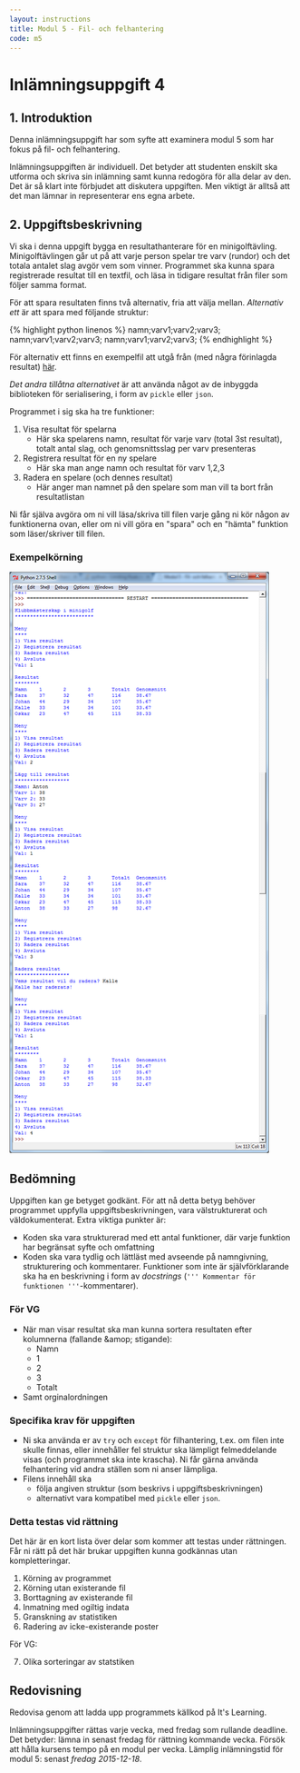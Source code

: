 ```yaml
---
layout: instructions
title: Modul 5 - Fil- och felhantering
code: m5
---
```


# Inlämningsuppgift 4

## 1. Introduktion

Denna inlämningsuppgift har som syfte att examinera modul 5 som har fokus på fil- och felhantering.

Inlämningsuppgiften är individuell. Det betyder att studenten enskilt ska utforma och skriva sin inlämning samt kunna redogöra för alla delar av den. Det är så klart inte förbjudet att diskutera uppgiften. Men viktigt är alltså att det man lämnar in representerar ens egna arbete.

## 2. Uppgiftsbeskrivning

Vi ska i denna uppgift bygga en resultathanterare för en minigolftävling. Minigolftävlingen går ut på att varje person spelar tre varv (rundor) och det totala antalet slag avgör vem som vinner. Programmet ska kunna spara registrerade resultat till en textfil, och läsa in tidigare resultat från filer som följer samma format.

För att spara resultaten finns två alternativ, fria att välja mellan. _Alternativ ett_ är att spara med följande struktur:

{% highlight python linenos %}
namn;varv1;varv2;varv3;
namn;varv1;varv2;varv3;
namn;varv1;varv2;varv3;
{% endhighlight %}

För alternativ ett finns en exempelfil att utgå från (med några förinlagda resultat) [här](result.txt).

_Det andra tillåtna alternativet_ är att använda något av de inbyggda biblioteken för serialisering, i form av `pickle` eller `json`.

Programmet i sig ska ha tre funktioner:

1. Visa resultat för spelarna
	- Här ska spelarens namn, resultat för varje varv (total 3st resultat), totalt antal slag, och genomsnittsslag per varv presenteras
2. Registrera resultat för en ny spelare
	- Här ska man ange namn och resultat för varv 1,2,3
3. Radera en spelare (och dennes resultat)
	- Här anger man namnet på den spelare som man vill ta bort från resultatlistan

Ni får själva avgöra om ni vill läsa/skriva till filen varje gång ni kör någon av funktionerna ovan, eller om ni vill göra en "spara" och en "hämta" funktion som läser/skriver till filen.

### Exempelkörning

![Idle](images/idle.png)

## Bedömning

Uppgiften kan ge betyget godkänt. För att nå detta betyg behöver programmet uppfylla uppgiftsbeskrivningen, vara välstrukturerat och väldokumenterat. Extra viktiga punkter är:

- Koden ska vara strukturerad med ett antal funktioner, där varje funktion har begränsat syfte och omfattning
- Koden ska vara tydlig och lättläst med avseende på namngivning, strukturering och kommentarer. Funktioner som inte är självförklarande ska ha en beskrivning i form av _docstrings_ (`''' Kommentar för funktionen '''`-kommentarer).

### För VG

- När man visar resultat ska man kunna sortera resultaten efter kolumnerna (fallande &amop; stigande):
	- Namn
	- 1
	- 2
	- 3
	- Totalt
- Samt orginalordningen

### Specifika krav för uppgiften

- Ni ska använda er av `try` och `except` för filhantering, t.ex. om filen inte skulle finnas, eller innehåller fel struktur ska lämpligt felmeddelande visas (och programmet ska inte krascha). Ni får gärna använda felhantering vid andra ställen som ni anser lämpliga.
- Filens innehåll ska
  - följa angiven struktur (som beskrivs i uppgiftsbeskrivningen)
  - alternativt vara kompatibel med `pickle` eller `json`.

### Detta testas vid rättning

Det här är en kort lista över delar som kommer att testas under rättningen. Får ni rätt på det här brukar uppgiften kunna godkännas utan kompletteringar.

1. Körning av programmet
2. Körning utan existerande fil
3. Borttagning av existerande fil
4. Inmatning med ogiltig indata
5. Granskning av statistiken
6. Radering av icke-existerande poster

För VG:

7. Olika sorteringar av statstiken

## Redovisning

Redovisa genom att ladda upp programmets källkod på It's Learning.

Inlämningsuppgifter rättas varje vecka, med fredag som rullande deadline. Det betyder: lämna in senast fredag för rättning kommande vecka. Försök att hålla kursens tempo på en modul per vecka. Lämplig inlämningstid för modul 5: senast _fredag 2015-12-18_.
